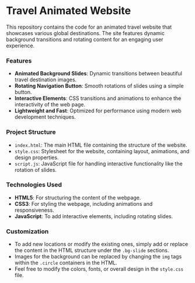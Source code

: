 # Travel Animated Website

This repository contains the code for an animated travel website that showcases various global destinations. The site features dynamic background transitions and rotating content for an engaging user experience.

### Features
- **Animated Background Slides**: Dynamic transitions between beautiful travel destination images.
- **Rotating Navigation Button**: Smooth rotations of slides using a simple button.
- **Interactive Elements**: CSS transitions and animations to enhance the interactivity of the web page.
- **Lightweight and Fast**: Optimized for performance using modern web development techniques.

### Project Structure

- `index.html`: The main HTML file containing the structure of the website.
- `style.css`: Stylesheet for the website, containing layout, animations, and design properties.
- `script.js`: JavaScript file for handling interactive functionality like the rotation of slides.

### Technologies Used
- **HTML5**: For structuring the content of the webpage.
- **CSS3**: For styling the webpage, including animations and responsiveness.
- **JavaScript**: To add interactive elements, including rotating slides.

### Customization

- To add new locations or modify the existing ones, simply add or replace the content in the HTML structure under the `.bg-slide` sections.
- Images for the background can be replaced by changing the `img` tags within the `.circle` containers in the HTML.
- Feel free to modify the colors, fonts, or overall design in the `style.css` file.
